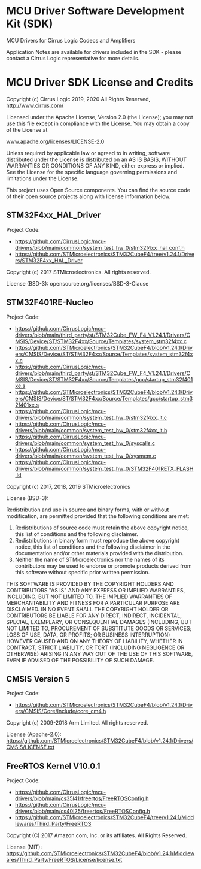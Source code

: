 # MCU Driver Software Development Kit (SDK)
MCU Drivers for Cirrus Logic Codecs and Amplifiers

Application Notes are available for drivers included in the SDK - please contact a Cirrus Logic representative for more details.

# MCU Driver SDK License and Credits
Copyright (c) Cirrus Logic 2019, 2020 All Rights Reserved, http://www.cirrus.com/

Licensed under the Apache License, Version 2.0 (the License); you may
not use this file except in compliance with the License.
You may obtain a copy of the License at

www.apache.org/licenses/LICENSE-2.0

Unless required by applicable law or agreed to in writing, software
distributed under the License is distributed on an AS IS BASIS, WITHOUT
WARRANTIES OR CONDITIONS OF ANY KIND, either express or implied.
See the License for the specific language governing permissions and
limitations under the License.


This project uses Open Source components. You can find the source code of their open source projects along with license information below.

## STM32F4xx_HAL_Driver
Project Code:
* https://github.com/CirrusLogic/mcu-drivers/blob/main/common/system_test_hw_0/stm32f4xx_hal_conf.h
* https://github.com/STMicroelectronics/STM32CubeF4/tree/v1.24.1/Drivers/STM32F4xx_HAL_Driver

Copyright (c) 2017 STMicroelectronics. All rights reserved.

License (BSD-3): opensource.org/licenses/BSD-3-Clause

## STM32F401RE-Nucleo
Project Code:
* https://github.com/CirrusLogic/mcu-drivers/blob/main/third_party/st/STM32Cube_FW_F4_V1.24.1/Drivers/CMSIS/Device/ST/STM32F4xx/Source/Templates/system_stm32f4xx.c
* https://github.com/STMicroelectronics/STM32CubeF4/blob/v1.24.1/Drivers/CMSIS/Device/ST/STM32F4xx/Source/Templates/system_stm32f4xx.c
* https://github.com/CirrusLogic/mcu-drivers/blob/main/third_party/st/STM32Cube_FW_F4_V1.24.1/Drivers/CMSIS/Device/ST/STM32F4xx/Source/Templates/gcc/startup_stm32f401xe.s
* https://github.com/STMicroelectronics/STM32CubeF4/blob/v1.24.1/Drivers/CMSIS/Device/ST/STM32F4xx/Source/Templates/gcc/startup_stm32f401xe.s
* https://github.com/CirrusLogic/mcu-drivers/blob/main/common/system_test_hw_0/stm32f4xx_it.c
* https://github.com/CirrusLogic/mcu-drivers/blob/main/common/system_test_hw_0/stm32f4xx_it.h
* https://github.com/CirrusLogic/mcu-drivers/blob/main/common/system_test_hw_0/syscalls.c
* https://github.com/CirrusLogic/mcu-drivers/blob/main/common/system_test_hw_0/sysmem.c
* https://github.com/CirrusLogic/mcu-drivers/blob/main/common/system_test_hw_0/STM32F401RETX_FLASH.ld

Copyright (c) 2017, 2018, 2019 STMicroelectronics

License (BSD-3):

Redistribution and use in source and binary forms, with or without modification,
are permitted provided that the following conditions are met:
  1. Redistributions of source code must retain the above copyright notice,
     this list of conditions and the following disclaimer.
  2. Redistributions in binary form must reproduce the above copyright notice,
     this list of conditions and the following disclaimer in the documentation
     and/or other materials provided with the distribution.
  3. Neither the name of STMicroelectronics nor the names of its contributors
     may be used to endorse or promote products derived from this software
     without specific prior written permission.

THIS SOFTWARE IS PROVIDED BY THE COPYRIGHT HOLDERS AND CONTRIBUTORS "AS IS"
AND ANY EXPRESS OR IMPLIED WARRANTIES, INCLUDING, BUT NOT LIMITED TO, THE
IMPLIED WARRANTIES OF MERCHANTABILITY AND FITNESS FOR A PARTICULAR PURPOSE ARE
DISCLAIMED. IN NO EVENT SHALL THE COPYRIGHT HOLDER OR CONTRIBUTORS BE LIABLE
FOR ANY DIRECT, INDIRECT, INCIDENTAL, SPECIAL, EXEMPLARY, OR CONSEQUENTIAL
DAMAGES (INCLUDING, BUT NOT LIMITED TO, PROCUREMENT OF SUBSTITUTE GOODS OR
SERVICES; LOSS OF USE, DATA, OR PROFITS; OR BUSINESS INTERRUPTION) HOWEVER
CAUSED AND ON ANY THEORY OF LIABILITY, WHETHER IN CONTRACT, STRICT LIABILITY,
OR TORT (INCLUDING NEGLIGENCE OR OTHERWISE) ARISING IN ANY WAY OUT OF THE USE
OF THIS SOFTWARE, EVEN IF ADVISED OF THE POSSIBILITY OF SUCH DAMAGE.

## CMSIS Version 5
Project Code:
* https://github.com/STMicroelectronics/STM32CubeF4/blob/v1.24.1/Drivers/CMSIS/Core/Include/core_cm4.h

Copyright (c) 2009-2018 Arm Limited. All rights reserved.

License (Apache-2.0): https://github.com/STMicroelectronics/STM32CubeF4/blob/v1.24.1/Drivers/CMSIS/LICENSE.txt

## FreeRTOS Kernel V10.0.1
Project Code:
* https://github.com/CirrusLogic/mcu-drivers/blob/main/cs35l41/freertos/FreeRTOSConfig.h
* https://github.com/CirrusLogic/mcu-drivers/blob/main/cs40l25/freertos/FreeRTOSConfig.h
* https://github.com/STMicroelectronics/STM32CubeF4/tree/v1.24.1/Middlewares/Third_Party/FreeRTOS

Copyright (C) 2017 Amazon.com, Inc. or its affiliates. All Rights Reserved.

License (MIT):  https://github.com/STMicroelectronics/STM32CubeF4/blob/v1.24.1/Middlewares/Third_Party/FreeRTOS/License/license.txt
